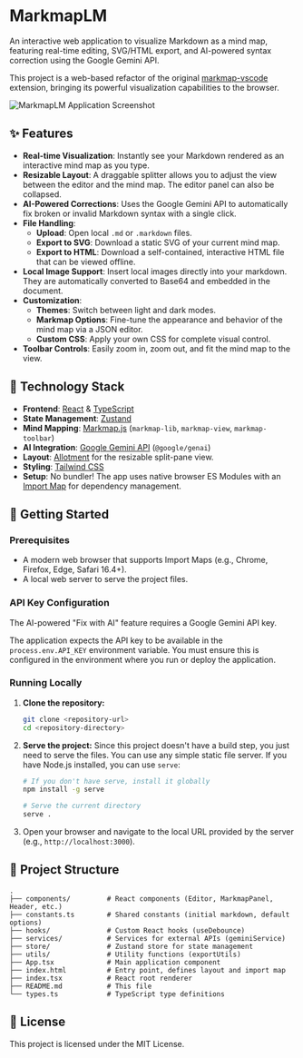 # MarkmapLM

An interactive web application to visualize Markdown as a mind map, featuring real-time editing, SVG/HTML export, and AI-powered syntax correction using the Google Gemini API.

This project is a web-based refactor of the original [markmap-vscode](https://github.com/gera2ld/markmap-vscode) extension, bringing its powerful visualization capabilities to the browser.

![MarkmapLM Application Screenshot](https://storage.googleapis.com/agent-tools-public/screenshots/markmap-web/markmaplm-screenshot.png)

## ✨ Features

- **Real-time Visualization**: Instantly see your Markdown rendered as an interactive mind map as you type.
- **Resizable Layout**: A draggable splitter allows you to adjust the view between the editor and the mind map. The editor panel can also be collapsed.
- **AI-Powered Corrections**: Uses the Google Gemini API to automatically fix broken or invalid Markdown syntax with a single click.
- **File Handling**:
  - **Upload**: Open local `.md` or `.markdown` files.
  - **Export to SVG**: Download a static SVG of your current mind map.
  - **Export to HTML**: Download a self-contained, interactive HTML file that can be viewed offline.
- **Local Image Support**: Insert local images directly into your markdown. They are automatically converted to Base64 and embedded in the document.
- **Customization**:
  - **Themes**: Switch between light and dark modes.
  - **Markmap Options**: Fine-tune the appearance and behavior of the mind map via a JSON editor.
  - **Custom CSS**: Apply your own CSS for complete visual control.
- **Toolbar Controls**: Easily zoom in, zoom out, and fit the mind map to the view.

## 🚀 Technology Stack

- **Frontend**: [React](https://reactjs.org/) & [TypeScript](https://www.typescriptlang.org/)
- **State Management**: [Zustand](https://github.com/pmndrs/zustand)
- **Mind Mapping**: [Markmap.js](https://markmap.js.org/) (`markmap-lib`, `markmap-view`, `markmap-toolbar`)
- **AI Integration**: [Google Gemini API](https://ai.google.dev/) (`@google/genai`)
- **Layout**: [Allotment](https://github.com/johnsoncodehk/allotment) for the resizable split-pane view.
- **Styling**: [Tailwind CSS](https://tailwindcss.com/)
- **Setup**: No bundler! The app uses native browser ES Modules with an [Import Map](https://developer.mozilla.org/en-US/docs/Web/HTML/Element/script/type/importmap) for dependency management.

## 🔧 Getting Started

### Prerequisites

- A modern web browser that supports Import Maps (e.g., Chrome, Firefox, Edge, Safari 16.4+).
- A local web server to serve the project files.

### API Key Configuration

The AI-powered "Fix with AI" feature requires a Google Gemini API key.

The application expects the API key to be available in the `process.env.API_KEY` environment variable. You must ensure this is configured in the environment where you run or deploy the application.

### Running Locally

1.  **Clone the repository:**
    ```bash
    git clone <repository-url>
    cd <repository-directory>
    ```

2.  **Serve the project:**
    Since this project doesn't have a build step, you just need to serve the files. You can use any simple static file server. If you have Node.js installed, you can use `serve`:

    ```bash
    # If you don't have serve, install it globally
    npm install -g serve

    # Serve the current directory
    serve .
    ```

3.  Open your browser and navigate to the local URL provided by the server (e.g., `http://localhost:3000`).

## 📁 Project Structure

```
.
├── components/         # React components (Editor, MarkmapPanel, Header, etc.)
├── constants.ts        # Shared constants (initial markdown, default options)
├── hooks/              # Custom React hooks (useDebounce)
├── services/           # Services for external APIs (geminiService)
├── store/              # Zustand store for state management
├── utils/              # Utility functions (exportUtils)
├── App.tsx             # Main application component
├── index.html          # Entry point, defines layout and import map
├── index.tsx           # React root renderer
├── README.md           # This file
└── types.ts            # TypeScript type definitions
```

## 📄 License

This project is licensed under the MIT License.